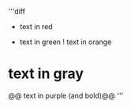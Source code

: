 '''diff
- text in red
+ text in green
! text in orange
# text in gray
@@ text in purple (and bold)@@
'''
